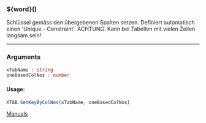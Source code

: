﻿### ${word}()
Schlüssel gemäss den übergebenen Spalten setzen. Definiert automatisch einen 'Unique - Constraint'. ACHTUNG: Kann bei Tabellen mit vielen Zeilen langsam sein!

----

### Arguments
```ts
xTabName : string
oneBasedColNos : number
```
#### Usage:
```ts
XTAB.SetKeyByColNos(xTabName, oneBasedColNos)
```

[Manuals](https://manuals.opacc.ch/docs/doku2401/F-Script/ScriptBlockFunc.XTAB.SetKeyByColNos.html)

